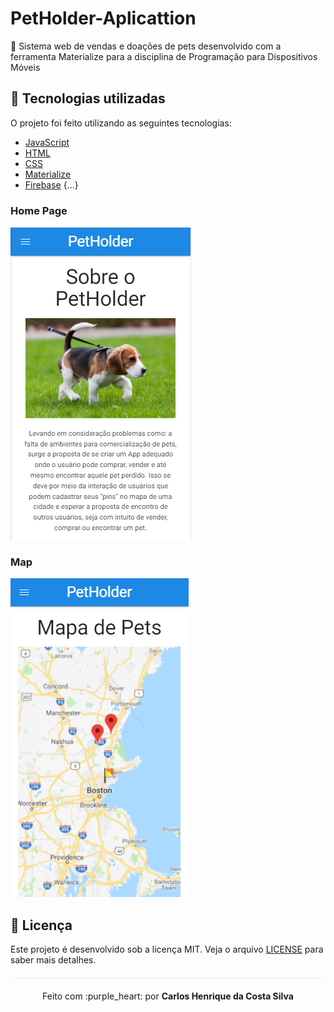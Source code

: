 # PetHolder-Aplicattion
🐶 Sistema web de vendas e doações de pets desenvolvido com a ferramenta Materialize para a disciplina de Programação para Dispositivos Móveis

## :rocket: Tecnologias utilizadas 
O projeto foi feito utilizando as seguintes tecnologias:

- [JavaScript](https://www.javascript.com/)
- [HTML](https://www.w3schools.com/html/)
- [CSS](https://www.w3schools.com/css/)
- [Materialize](https://materializecss.com/)
- [Firebase](https://firebase.google.com/)
{...}

### Home Page
<img src="/img/home-petholder.PNG">

### Map
<img src="/img/mapa.PNG">

## :page_facing_up: Licença 
Este projeto é desenvolvido sob a licença MIT. Veja o arquivo [LICENSE](LICENSE.md) para saber mais detalhes.

<p align="center" style="margin-top: 20px; border-top: 1px solid #eee; padding-top: 20px;">Feito com :purple_heart: por <strong> Carlos Henrique da Costa Silva </strong> </p>
